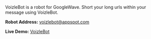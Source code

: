 VoizleBot is a robot for GoogleWave.
Short your long urls within your message using VoizleBot.

**Robot Address:** voizlebot@appspot.com

**Live Demo:** [VoizleBot](http://www.voizle.com/wave.vz?name=VoizleBot)